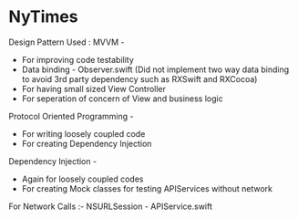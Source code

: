 # NyTimes

Design Pattern Used :
MVVM - 
- For improving code testability
- Data binding - Observer.swift (Did not implement two way data binding to avoid 3rd party dependency such as RXSwift and RXCocoa)
- For having small sized View Controller
- For seperation of concern of View and business logic


Protocol Oriented Programming - 
- For writing loosely coupled code
- For creating Dependency Injection


Dependency Injection - 
- Again for loosely coupled codes
- For creating Mock classes for testing APIServices without network

For Network Calls :-
NSURLSession - APIService.swift


